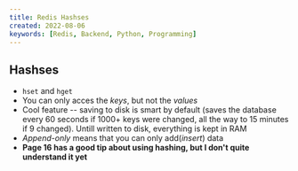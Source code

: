 ```yaml
---
title: Redis Hashses
created: 2022-08-06
keywords: [Redis, Backend, Python, Programming]
---
```


## Hashses

- `hset` and `hget`
- You can only acces the _keys_, but not the _values_
- Cool feature -- saving to disk is smart by default (saves the database every 60 seconds if 1000+ keys were changed, all the way to 15 minutes if 9 changed). Untill written to disk, everything is kept in RAM
- _Append-only_ means that you can only add(_insert_) data
- **Page 16 has a good tip about using hashing, but I don't quite understand it yet**
